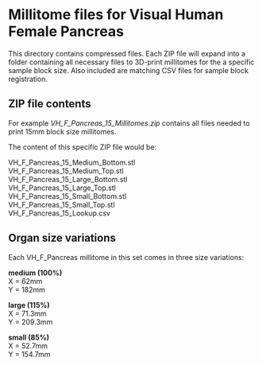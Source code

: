 # Millitome files for Visual Human Female Pancreas

This directory contains compressed files. Each ZIP file will expand into a folder containing all necessary files to 3D-print millitomes for the a specific sample block size. Also included are matching CSV files for sample block registration.

## ZIP file contents

<p>For example <em>VH_F_Pancreas_15_Millitomes.zip</em> contains all files needed to print 15mm block size millitomes.</p>

<p>The content of this specific ZIP file would be:</p>

VH_F_Pancreas_15_Medium_Bottom.stl<br>
VH_F_Pancreas_15_Medium_Top.stl<br>
VH_F_Pancreas_15_Large_Bottom.stl<br>
VH_F_Pancreas_15_Large_Top.stl<br>
VH_F_Pancreas_15_Small_Bottom.stl<br>
VH_F_Pancreas_15_Small_Top.stl<br>
VH_F_Pancreas_15_Lookup.csv<br>

## Organ size variations

<p>Each VH_F_Pancreas millitome in this set comes in three size variations:</p>

<strong>medium (100%)</strong><br>
X = 62mm<br>
Y = 182mm<br>

<strong>large (115%)</strong><br>
X = 71.3mm<br>
Y = 209.3mm<br>

<strong>small (85%)</strong><br>
X = 52.7mm<br>
Y = 154.7mm<br>
